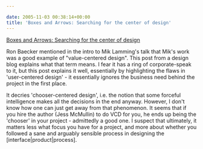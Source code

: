 ```yaml
---

date: 2005-11-03 00:38:14+00:00
title: 'Boxes and Arrows: Searching for the center of design'
---
```


[Boxes and Arrows: Searching for the center of design](http://www.boxesandarrows.com/archives/searching_for_the_center_of_design.php)

Ron Baecker mentioned in the intro to Mik Lamming's talk that Mik's work was a good example of "value-centered design".  This post from a design blog explains what that term means.  I fear it has a ring of corporate-speak to it, but this post explains it well, essentially by highlighting the flaws in 'user-centered design' - it essentially ignores the business need behind the project in the first place.

It decries 'chooser-centered design', i.e. the notion that some forceful intelligence makes all the decisions in the end anyway.  However, I don't know how one can just get away from that phenomenon.  It seems that if you hire the author (Jess McMullin) to do VCD for you, he ends up being the 'chooser' in your project - admittedly a good one.  I suspect that ultimately, it matters less what focus you have for a project, and more about whether you followed a sane and arguably sensible process in designing the [interface|product|process].
